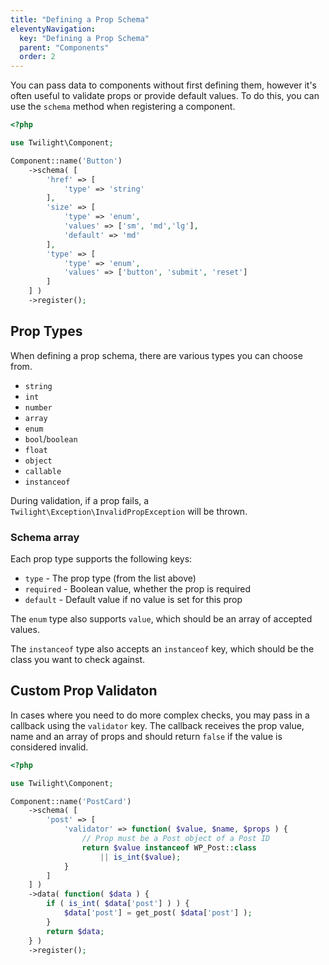```yaml
---
title: "Defining a Prop Schema"
eleventyNavigation:
  key: "Defining a Prop Schema"
  parent: "Components"
  order: 2
---
```


You can pass data to components without first defining them, however it's often useful to validate props or provide default values. To do this, you can use the `schema` method when registering a component.

```php
<?php

use Twilight\Component;

Component::name('Button')
    ->schema( [
        'href' => [
            'type' => 'string'
        ],
        'size' => [
            'type' => 'enum',
            'values' => ['sm', 'md','lg'],
            'default' => 'md'
        ],
        'type' => [
            'type' => 'enum',
            'values' => ['button', 'submit', 'reset']
        ]
    ] )
    ->register();

```

## Prop Types

When defining a prop schema, there are various types you can choose from.

- `string`
- `int`
- `number`
- `array`
- `enum`
- `bool`/`boolean`
- `float`
- `object`
- `callable`
- `instanceof`

During validation, if a prop fails, a `Twilight\Exception\InvalidPropException` will be thrown.

### Schema array

Each prop type supports the following keys:

- `type` - The prop type (from the list above)
- `required` - Boolean value, whether the prop is required
- `default` - Default value if no value is set for this prop

The `enum` type also supports `value`, which should be an array of accepted values.

The `instanceof` type also accepts an `instanceof` key, which should be the class you want to check against.

## Custom Prop Validaton

In cases where you need to do more complex checks, you may pass in a callback using the `validator` key. The callback receives the prop value, name and an array of props and should return `false` if the value is considered invalid.

```php
<?php

use Twilight\Component;

Component::name('PostCard')
    ->schema( [
        'post' => [
            'validator' => function( $value, $name, $props ) {
                // Prop must be a Post object of a Post ID
                return $value instanceof WP_Post::class
                    || is_int($value);
            }
        ]
    ] )
    ->data( function( $data ) {
        if ( is_int( $data['post'] ) ) {
            $data['post'] = get_post( $data['post'] );
        }
        return $data;
    } )
    ->register();
```